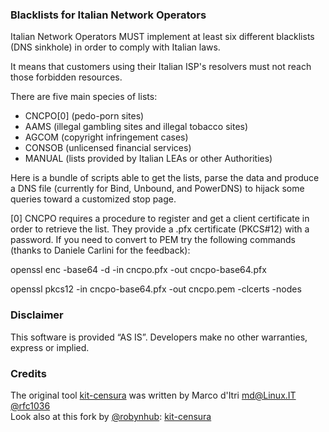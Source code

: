 ### Blacklists for Italian Network Operators

Italian Network Operators MUST implement at least six different
blacklists (DNS sinkhole) in order to comply with Italian laws.

It means that customers using their Italian ISP's resolvers must not reach those
forbidden resources.

There are five main species of lists:

- CNCPO[0] (pedo-porn sites)
- AAMS (illegal gambling sites and illegal tobacco sites)
- AGCOM (copyright infringement cases)
- CONSOB (unlicensed financial services)
- MANUAL (lists provided by Italian LEAs or other Authorities)

Here is a bundle of scripts able to get the lists, parse the data and produce a
DNS file (currently for Bind, Unbound, and PowerDNS) to hijack some queries toward a customized stop
page.

[0] CNCPO requires a procedure to register and get a client certificate in order to
retrieve the list. They provide a .pfx certificate (PKCS#12) with a password.
If you need to convert to PEM try the following commands (thanks to Daniele Carlini
for the feedback):

openssl enc -base64 -d -in cncpo.pfx -out cncpo-base64.pfx

openssl pkcs12 -in cncpo-base64.pfx -out cncpo.pem  -clcerts -nodes

### Disclaimer

This software is provided ​“AS IS”. Developers make no other warranties, express or implied.

### Credits

The original tool [kit-censura](https://github.com/rfc1036/kit-censura) was written by Marco d'Itri <md@Linux.IT> [@rfc1036](https://github.com/rfc1036)  
Look also at this fork by [@robynhub](https://github.com/robynhub): [kit-censura](https://github.com/robynhub/kit-censura)
